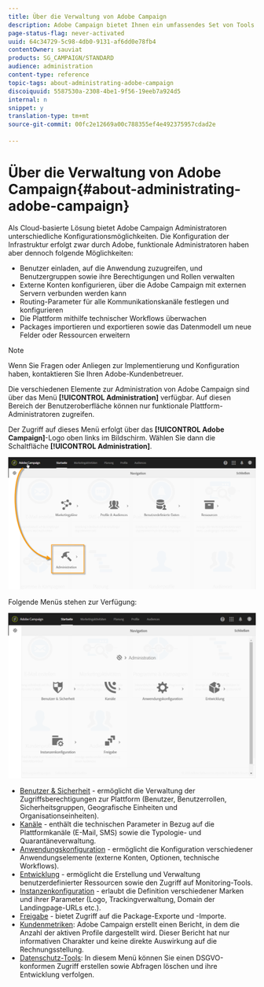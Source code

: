 ```yaml
---
title: Über die Verwaltung von Adobe Campaign
description: Adobe Campaign bietet Ihnen ein umfassendes Set von Tools zur Administration der Anwendung. Hier erfahren Sie, wie Sie Benutzer verwalten und Kanäle konfigurieren können.
page-status-flag: never-activated
uuid: 64c34729-5c98-4db0-9131-af6dd0e78fb4
contentOwner: sauviat
products: SG_CAMPAIGN/STANDARD
audience: administration
content-type: reference
topic-tags: about-administrating-adobe-campaign
discoiquuid: 5587530a-2308-4be1-9f56-19eeb7a924d5
internal: n
snippet: y
translation-type: tm+mt
source-git-commit: 00fc2e12669a00c788355ef4e492375957cdad2e

---
```



# Über die Verwaltung von Adobe Campaign{#about-administrating-adobe-campaign}

Als Cloud-basierte Lösung bietet Adobe Campaign Administratoren unterschiedliche Konfigurationsmöglichkeiten. Die Konfiguration der Infrastruktur erfolgt zwar durch Adobe, funktionale Administratoren haben aber dennoch folgende Möglichkeiten:

* Benutzer einladen, auf die Anwendung zuzugreifen, und Benutzergruppen sowie ihre Berechtigungen und Rollen verwalten
* Externe Konten konfigurieren, über die Adobe Campaign mit externen Servern verbunden werden kann
* Routing-Parameter für alle Kommunikationskanäle festlegen und konfigurieren
* Die Plattform mithilfe technischer Workflows überwachen
* Packages importieren und exportieren sowie das Datenmodell um neue Felder oder Ressourcen erweitern

>[!NOTE]
>
>Wenn Sie Fragen oder Anliegen zur Implementierung und Konfiguration haben, kontaktieren Sie Ihren Adobe-Kundenbetreuer.

Die verschiedenen Elemente zur Administration von Adobe Campaign sind über das Menü **[!UICONTROL Administration]** verfügbar. Auf diesen Bereich der Benutzeroberfläche können nur funktionale Plattform-Administratoren zugreifen.

Der Zugriff auf dieses Menü erfolgt über das **[!UICONTROL Adobe Campaign]**-Logo oben links im Bildschirm. Wählen Sie dann die Schaltfläche **[!UICONTROL Administration]**.

![](assets/admin_overview.png)

Folgende Menüs stehen zur Verfügung:

![](assets/admin_overview2.png)

* [Benutzer &amp; Sicherheit](../../administration/using/about-access-management.md) - ermöglicht die Verwaltung der Zugriffsberechtigungen zur Plattform (Benutzer, Benutzerrollen, Sicherheitsgruppen, Geografische Einheiten und Organisationseinheiten).
* [Kanäle](../../administration/using/about-channel-configuration.md) - enthält die technischen Parameter in Bezug auf die Plattformkanäle (E-Mail, SMS) sowie die Typologie- und Quarantäneverwaltung.
* [Anwendungskonfiguration](../../administration/using/external-accounts.md) - ermöglicht die Konfiguration verschiedener Anwendungselemente (externe Konten, Optionen, technische Workflows).
* [Entwicklung](../../developing/using/data-model-concepts.md) - ermöglicht die Erstellung und Verwaltung benutzerdefinierter Ressourcen sowie den Zugriff auf Monitoring-Tools.
* [Instanzenkonfiguration](../../administration/using/branding.md) - erlaubt die Definition verschiedener Marken und ihrer Parameter (Logo, Trackingverwaltung, Domain der Landingpage-URLs etc.).
* [Freigabe](../../automating/using/managing-packages.md) - bietet Zugriff auf die Package-Exporte und -Importe.
* [Kundenmetriken](../../audiences/using/active-profiles.md): Adobe Campaign erstellt einen Bericht, in dem die Anzahl der aktiven Profile dargestellt wird. Dieser Bericht hat nur informativen Charakter und keine direkte Auswirkung auf die Rechnungsstellung.
* [Datenschutz-Tools](https://docs.campaign.adobe.com/doc/standard/getting_started/en/ACS_GDPR.html): In diesem Menü können Sie einen DSGVO-konformen Zugriff erstellen sowie Abfragen löschen und ihre Entwicklung verfolgen.

